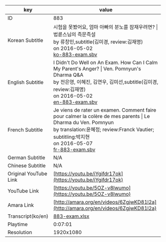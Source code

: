 |  key  |  value  |
|-------|---------|
| ID            | 883 |
| Korean Subtitle | 시험을 못봤어요, 엄마 아빠의 분노를 잠재우려면? \| 법륜스님의 즉문즉설<br>by 류창민,subtitle(김미경, review:김재명)<br>on 2016-05-02<br>[ko-883-exam.sbv](https://github.com/jungtosociety/dharma-qna/raw/master/sub/883/ko-883-exam.sbv)<br>|
| English Subtitle | I Didn't Do Well on An Exam. How Can I Calm My Parent's Anger?  \| Ven. Pomnyun's Dharma Q&A<br>by 전은영, 이혜진, 김연우, 김미선,subtitle(김미경, review:김재명)<br>on 2016-05-02<br>[en-883-exam.sbv](https://github.com/jungtosociety/dharma-qna/raw/master/sub/883/en-883-exam.sbv)<br>|
| French Subtitle | Je viens de rater un examen. Comment faire pour calmer la colère de mes parents \| Le Dharma du Ven. Pomnyun<br>by translation:윤혜정; review:Franck Vautier; subtitling:박지현<br>on 2016-05-07<br>[fr-883-exam.sbv](https://github.com/jungtosociety/dharma-qna/raw/master/sub/883/fr-883-exam.sbv)<br>|
| German Subtitle | N/A |
| Chinese Subtitle | N/A |
| Original YouTube Link  | [https://youtu.be/iYgifdr17ok](https://youtu.be/iYgifdr17ok) |
| YouTube Link  | [https://youtu.be/5OZ-v8lwumo](https://youtu.be/5OZ-v8lwumo) |
| Amara Link    | [http://amara.org/en/videos/6ZgjwKD81l2a](http://amara.org/en/videos/6ZgjwKD81l2a) |
| Transcript(ko/en) | [883-exam.xlsx](https://github.com/jungtosociety/dharma-qna/raw/master/sub/883/883-exam.xlsx) |
| Playtime | 0:07:01 |
| Resolution | 1920x1080|
